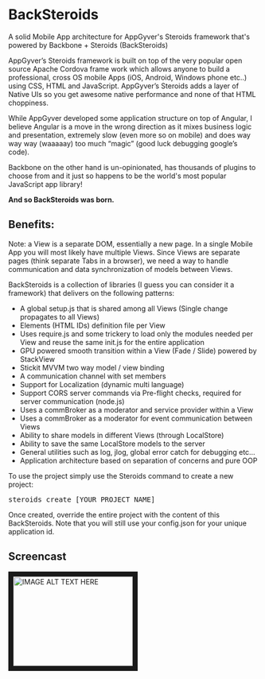 # BackSteroids
A solid Mobile App architecture for AppGyver's Steroids framework that's powered by Backbone + Steroids (BackSteroids)

AppGyver’s Steroids framework is built on top of the very popular open source Apache Cordova frame work which allows anyone to build a professional, cross OS mobile Apps (iOS, Android, Windows phone etc..)  using CSS, HTML and JavaScript.
AppGyver’s Steroids adds a layer of Native UIs so you get awesome native performance and none of that HTML choppiness.

While AppGyver developed some application structure on top of Angular, I believe Angular is a move in the wrong direction as it mixes business logic and presentation, extremely slow (even more so on mobile) and does way way way (waaaaay) too much “magic” (good luck debugging google’s code).

Backbone on the other hand is un-opinionated, has thousands of plugins to choose from and it just so happens to be the world's most popular JavaScript app library!

<b>And so BackSteroids was born.</b>


Benefits:
------------------------------------------------------------------------

Note: a View is a separate DOM, essentially a new page.
In a single Mobile App you will most likely have multiple Views.
Since Views are separate pages (think separate Tabs in a browser), we need a way to handle communication and data synchronization of models between Views.

BackSteroids is a collection of libraries (I guess you can consider it a framework) that delivers on the following patterns:

-	A global setup.js that is shared among all Views (Single change propagates to all Views)
-	Elements (HTML IDs) definition file per View
-	Uses require.js and some trickery to load only the modules needed per View and reuse the same init.js for the entire application
-	GPU powered smooth transition within a View (Fade / Slide) powered by StackView
-	Stickit MVVM two way model / view binding
-	A communication channel with set members
-	Support for Localization (dynamic multi language)
-	Support CORS server commands via Pre-flight checks, required for server communication (node.js)
-	Uses a commBroker as a moderator and service provider within a View
-	Uses a commBroker as a moderator for event communication between Views
-	Ability to share models in different Views (through LocalStore)
-	Ability to save the same LocalStore models to the server
-	General utilities such as log, jlog, global error catch for debugging etc…
-	Application architecture based on separation of concerns and pure OOP

To use the project simply use the Steroids command to create a new project:

<pre>
steroids create [YOUR_PROJECT_NAME]
</pre>

Once created, override the entire project with the content of this BackSteroids.
Note that you will still use your config.json for your unique application id.

Screencast
------------------------------------------------------------------------

<a href="http://www.youtube.com/watch?feature=player_embedded&v=YOUTUBE_VIDEO_ID_HERE
" target="_blank"><img src="http://img.youtube.com/vi/YOUTUBE_VIDEO_ID_HERE/0.jpg"
alt="IMAGE ALT TEXT HERE" width="240" height="180" border="10" /></a>